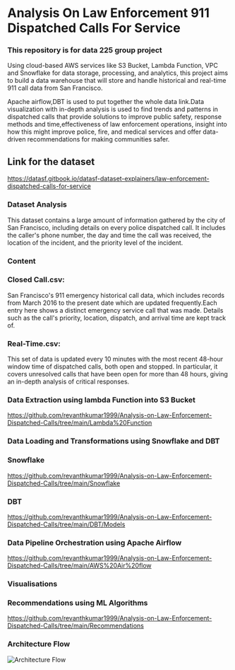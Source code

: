 # Analysis On Law Enforcement 911 Dispatched Calls For Service 
 
### This repository is for data 225 group project

Using cloud-based AWS services like S3 Bucket, Lambda Function, VPC and Snowflake for data storage, processing, and analytics, this project aims to build a data warehouse that will store and handle historical and real-time 911 call data from San Francisco. 

Apache airflow,DBT is used to put together the whole data link.Data visualization with in-depth analysis is used to find trends and patterns in dispatched calls that  provide solutions to improve public safety, response methods and time,effectiveness of law enforcement operations, insight into how this might improve police, fire, and medical services and offer data-driven recommendations for making communities safer.
 
## Link for the dataset
https://datasf.gitbook.io/datasf-dataset-explainers/law-enforcement-dispatched-calls-for-service

### Dataset Analysis
This dataset contains a large amount of information gathered by the city of San Francisco, including details on every police dispatched call.
It includes the caller's phone number, the day and time the call was received, the location of the incident, and the priority level of the incident. 

### Content
### Closed Call.csv:
San Francisco's  911 emergency historical call data, which includes records from March 2016 to the present date which are updated frequently.Each entry here shows a distinct emergency service call that was made. Details such as the call's priority, location, dispatch, and arrival time are kept track of.

### Real-Time.csv:
This set of data is updated every 10 minutes with the most recent 48-hour window time of dispatched calls, both open and stopped. In particular, it covers unresolved calls that have been open for more than 48 hours, giving an in-depth analysis of critical responses.

### Data Extraction using lambda Function into S3 Bucket
<https://github.com/revanthkumar1999/Analysis-on-Law-Enforcement-Dispatched-Calls/tree/main/Lambda%20Function>

### Data Loading and Transformations using Snowflake and DBT
### Snowflake 
<https://github.com/revanthkumar1999/Analysis-on-Law-Enforcement-Dispatched-Calls/tree/main/Snowflake>

### DBT
<https://github.com/revanthkumar1999/Analysis-on-Law-Enforcement-Dispatched-Calls/tree/main/DBT/Models>
 
### Data Pipeline Orchestration using Apache Airflow 
<https://github.com/revanthkumar1999/Analysis-on-Law-Enforcement-Dispatched-Calls/tree/main/AWS%20Air%20flow>

### Visualisations

### Recommendations using ML Algorithms
<https://github.com/revanthkumar1999/Analysis-on-Law-Enforcement-Dispatched-Calls/tree/main/Recommendations>










### Architecture Flow

![Architecture Flow](https://github.com/revanthkumar1999/Analysis-on-UK-Traffic-Accidents/blob/main/ELT%20Flow/Architecture%20Flow.png?raw=true)
